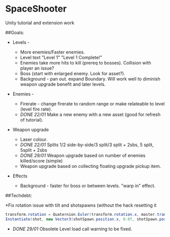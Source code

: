 # SpaceShooter
Unity tutorial and extension work

##Goals:
* Levels - 
  * More enemies/Faster enemies.
  * Level text "Level 1" "Level 1 Complete!"
  * Enemies take more hits to kill (prereq to bosses). Collision with player an issue?
  * Boss (start with enlarged enemy. Look for asset?).
  * Background - pan out. expand Boundary. Will work well to diminish weapon upgrade benefit and later levels.
  
* Enemies -
  * Firerate - change firerate to random range or make relateable to level (level  fire rate).
  * *DONE 22/01* Make a new enemy with a new asset (good for refresh of tutorial).
  
* Weapon upgrade
  * Laser colour.
  * *DONE 22/01* Splits 1/2 side-by-side/3 split/3 split + 2sbs, 5 split, 5split + 2sbs
  * *DONE 29/01* Weapon upgrade based on number of enemies killed/score (simple)
  * Weapon upgrade based on collecting floating upgrade pickup item.
  
* Effects
  * Background - faster for boss or between levels. "warp in" effect.

##Techdebt:

*Fix rotation issue with tilt and shotspawns (without the hack resetting it
```c#
transform.rotation = Quaternion.Euler(transform.rotation.x, master.transform.rotation.y, transform.rotation.x);
Instantiate(shot, new Vector3(shotSpawn.position.x, 0.0f, shotSpawn.position.z), new Quaternion(shotSpawn.transform.eulerAngles.x, 0.0f, shotSpawn.transform.eulerAngles.z));
```
* *DONE 29/01* Obsolete Level load call warning to be fixed.
